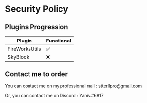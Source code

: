 # Security Policy

## Plugins Progression


| Plugin | Functional          |
| ------- | ------------------ |
| FireWorksUtils   | :white_check_mark:              |
| SkyBlock   | :x:                |

## Contact me to order 

You can contact me on my professional mail : stterllpro@gmail.com

Or, you can contact me on Discord : Yanis.#6817
